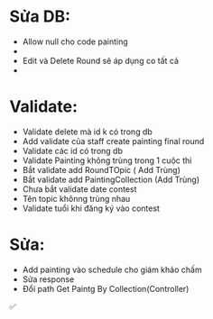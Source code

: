 # Sửa DB:
- Allow null cho code painting
- 
- Edit và Delete Round sẽ áp dụng co tất cả 
- 
# Validate:
- Validate delete mà id k có trong db
- Add validate của staff create painting final round
- Validate các id có trong db
- Validate Painting không trùng trong 1 cuộc thi
- Bắt validate add RoundTOpic ( Add Trùng)
- Bắt validate add PaintingCollection (Add Trùng)
- Chưa bắt validate date contest
- Tên topic khônng trùng nhau
- Validate tuổi khi đăng ký vào contest

# Sửa: 
- Add painting vào schedule cho giám khảo chấm
- Sửa response
- Đổi path Get Paintg By Collection(Controller)



 :white_check_mark:

